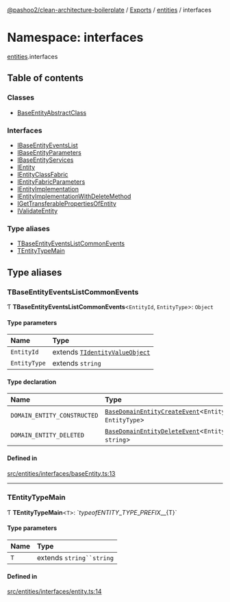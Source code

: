 [@pashoo2/clean-architecture-boilerplate](../README.md) / [Exports](../modules.md) / [entities](entities.md) / interfaces

# Namespace: interfaces

[entities](entities.md).interfaces

## Table of contents

### Classes

- [BaseEntityAbstractClass](../classes/entities.interfaces.baseentityabstractclass.md)

### Interfaces

- [IBaseEntityEventsList](../interfaces/entities.interfaces.ibaseentityeventslist.md)
- [IBaseEntityParameters](../interfaces/entities.interfaces.ibaseentityparameters.md)
- [IBaseEntityServices](../interfaces/entities.interfaces.ibaseentityservices.md)
- [IEntity](../interfaces/entities.interfaces.ientity.md)
- [IEntityClassFabric](../interfaces/entities.interfaces.ientityclassfabric.md)
- [IEntityFabricParameters](../interfaces/entities.interfaces.ientityfabricparameters.md)
- [IEntityImplementation](../interfaces/entities.interfaces.ientityimplementation.md)
- [IEntityImplementationWithDeleteMethod](../interfaces/entities.interfaces.ientityimplementationwithdeletemethod.md)
- [IGetTransferablePropertiesOfEntity](../interfaces/entities.interfaces.igettransferablepropertiesofentity.md)
- [IValidateEntity](../interfaces/entities.interfaces.ivalidateentity.md)

### Type aliases

- [TBaseEntityEventsListCommonEvents](entities.interfaces.md#tbaseentityeventslistcommonevents)
- [TEntityTypeMain](entities.interfaces.md#tentitytypemain)

## Type aliases

### TBaseEntityEventsListCommonEvents

Ƭ **TBaseEntityEventsListCommonEvents**<`EntityId`, `EntityType`\>: `Object`

#### Type parameters

| Name | Type |
| :------ | :------ |
| `EntityId` | extends [`TIdentityValueObject`](valueobject.interfaces.md#tidentityvalueobject) |
| `EntityType` | extends `string` |

#### Type declaration

| Name | Type |
| :------ | :------ |
| `DOMAIN_ENTITY_CONSTRUCTED` | [`BaseDomainEntityCreateEvent`](../classes/events.classes.basedomainentitycreateevent.md)<`EntityId`, `EntityType`\> |
| `DOMAIN_ENTITY_DELETED` | [`BaseDomainEntityDeleteEvent`](../classes/events.classes.basedomainentitydeleteevent.md)<`EntityId`, `string`\> |

#### Defined in

[src/entities/interfaces/baseEntity.ts:13](https://github.com/pashoo2/clean-architecture-boilerplate/blob/914ff8c/src/entities/interfaces/baseEntity.ts#L13)

___

### TEntityTypeMain

Ƭ **TEntityTypeMain**<`T`\>: \`${typeof ENTITY\_TYPE\_PREFIX}\_\_${T}\`

#### Type parameters

| Name | Type |
| :------ | :------ |
| `T` | extends `string``string` |

#### Defined in

[src/entities/interfaces/entity.ts:14](https://github.com/pashoo2/clean-architecture-boilerplate/blob/914ff8c/src/entities/interfaces/entity.ts#L14)
